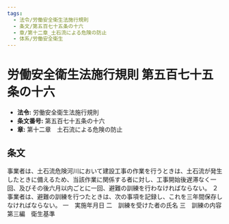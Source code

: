 ```yaml
---
tags:
  - 法令/労働安全衛生法施行規則
  - 条文/第五百七十五条の十六
  - 章/第十二章_土石流による危険の防止
  - 体系/労働安全衛生
---
```

# 労働安全衛生法施行規則 第五百七十五条の十六

- **法令:** 労働安全衛生法施行規則
- **条文番号:** 第五百七十五条の十六
- **章:** 第十二章　土石流による危険の防止

## 条文
事業者は、土石流危険河川において建設工事の作業を行うときは、土石流が発生したときに備えるため、当該作業に関係する者に対し、工事開始後遅滞なく一回、及びその後六月以内ごとに一回、避難の訓練を行わなければならない。
２　事業者は、避難の訓練を行つたときは、次の事項を記録し、これを三年間保存しなければならない。
一　実施年月日
二　訓練を受けた者の氏名
三　訓練の内容
第三編　衛生基準

